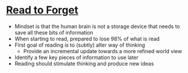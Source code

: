 # [Read to Forget](https://mo42.bearblog.dev/read-to-forget/)
* Mindset is that the human brain is not a storage device that needs to save all these bits of information
* When starting to read, prepared to lose 98% of what is read
* First goal of reading is to (subtly) alter way of thinking
  * Provide an incremental update towards a more refined world view
* Identify a few key pieces of information to use later
* Reading should stimulate thinking and produce new ideas
